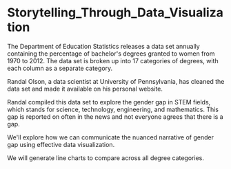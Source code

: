 # Storytelling_Through_Data_Visualization

The Department of Education Statistics releases a data set annually containing the percentage of bachelor's degrees granted to women from 1970 to 2012. 
The data set is broken up into 17 categories of degrees, with each column as a separate category.

Randal Olson, a data scientist at University of Pennsylvania, has cleaned the data set and made it available on his personal website.

Randal compiled this data set to explore the gender gap in STEM fields, which stands for science, technology, engineering, and mathematics. 
This gap is reported on often in the news and not everyone agrees that there is a gap.

We'll explore how we can communicate the nuanced narrative of gender gap using effective data visualization.

We will generate line charts to compare across all degree categories.
